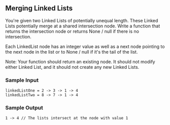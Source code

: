 
## Merging Linked Lists

You're given two Linked Lists of potentially unequal length. These Linked
Lists potentially merge at a shared intersection node. Write a function
that returns the intersection node or returns None /
null if there is no intersection.

Each LinkedList node has an integer value as well as
a next node pointing to the next node in the list or to
None / null if it's the tail of the list.

Note: Your function should return an existing node. It should not modify
either Linked List, and it should not create any new Linked Lists.

### Sample Input
```
linkedListOne = 2 -> 3 -> 1 -> 4
linkedListTwo = 8 -> 7 -> 1 -> 4
```

### Sample Output
```
1 -> 4 // The lists intersect at the node with value 1
```
